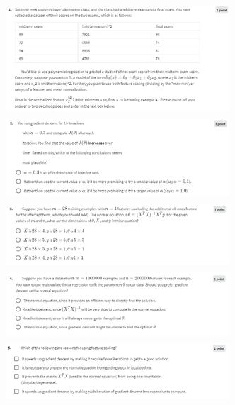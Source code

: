 ![](Pasted%20image%2020220602090534.png)


![](Pasted%20image%2020220602090552.png)

![](Pasted%20image%2020220602090606.png)

![](Pasted%20image%2020220602090624.png)

![](Pasted%20image%2020220602090637.png)